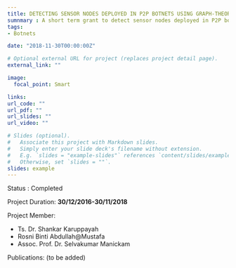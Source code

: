 ```yaml
---
title: DETECTING SENSOR NODES DEPLOYED IN P2P BOTNETS USING GRAPH-THEORETIC APPROACHES
sumnmary : A short term grant to detect sensor nodes deployed in P2P botnets using graph-theoretic approaches.
tags:
- Botnets

date: "2018-11-30T00:00:00Z"

# Optional external URL for project (replaces project detail page).
external_link: ""

image:
  focal_point: Smart

links:
url_code: ""
url_pdf: ""
url_slides: ""
url_video: ""

# Slides (optional).
#   Associate this project with Markdown slides.
#   Simply enter your slide deck's filename without extension.
#   E.g. `slides = "example-slides"` references `content/slides/example-slides.md`.
#   Otherwise, set `slides = ""`.
slides: example
---
```


Status : Completed

Project Duration: **30/12/2016-30/11/2018**
   
Project Member:
- Ts. Dr. Shankar Karuppayah
- Rosni Binti Abdullah@Mustafa
- Assoc. Prof. Dr. Selvakumar Manickam

Publications:
(to be added)
